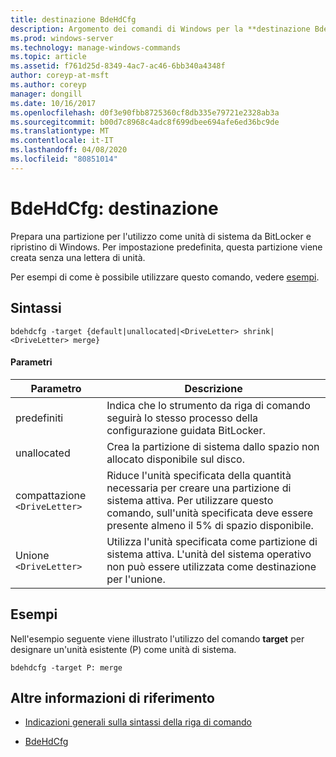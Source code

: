```yaml
---
title: destinazione BdeHdCfg
description: Argomento dei comandi di Windows per la **destinazione BdeHdCfg**, che prepara una partizione per l'uso come unità di sistema da BitLocker e ripristino di Windows.
ms.prod: windows-server
ms.technology: manage-windows-commands
ms.topic: article
ms.assetid: f761d25d-8349-4ac7-ac46-6bb340a4348f
author: coreyp-at-msft
ms.author: coreyp
manager: dongill
ms.date: 10/16/2017
ms.openlocfilehash: d0f3e90fbb8725360cf8db335e79721e2328ab3a
ms.sourcegitcommit: b00d7c8968c4adc8f699dbee694afe6ed36bc9de
ms.translationtype: MT
ms.contentlocale: it-IT
ms.lasthandoff: 04/08/2020
ms.locfileid: "80851014"
---
```

# <a name="bdehdcfg-target"></a>BdeHdCfg: destinazione

Prepara una partizione per l'utilizzo come unità di sistema da BitLocker e ripristino di Windows. Per impostazione predefinita, questa partizione viene creata senza una lettera di unità.

Per esempi di come è possibile utilizzare questo comando, vedere [esempi](#BKMK_Examples).

## <a name="syntax"></a>Sintassi

```
bdehdcfg -target {default|unallocated|<DriveLetter> shrink|<DriveLetter> merge}
```

#### <a name="parameters"></a>Parametri

| Parametro | Descrizione |
| --------- | ----------- |
| predefiniti | Indica che lo strumento da riga di comando seguirà lo stesso processo della configurazione guidata BitLocker. |
| unallocated | Crea la partizione di sistema dallo spazio non allocato disponibile sul disco. |
| compattazione `<DriveLetter>` | Riduce l'unità specificata della quantità necessaria per creare una partizione di sistema attiva. Per utilizzare questo comando, sull'unità specificata deve essere presente almeno il 5% di spazio disponibile. |
| Unione `<DriveLetter>` | Utilizza l'unità specificata come partizione di sistema attiva. L'unità del sistema operativo non può essere utilizzata come destinazione per l'unione. |

## <a name="examples"></a><a name=BKMK_Examples></a>Esempi

Nell'esempio seguente viene illustrato l'utilizzo del comando **target** per designare un'unità esistente (P) come unità di sistema.

```
bdehdcfg -target P: merge
```

## <a name="additional-references"></a>Altre informazioni di riferimento

- [Indicazioni generali sulla sintassi della riga di comando](command-line-syntax-key.md)

- [BdeHdCfg](bdehdcfg.md)